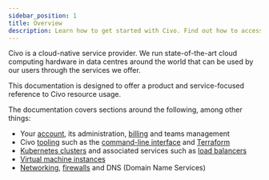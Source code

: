 ```yaml
---
sidebar_position: 1
title: Overview
description: Learn how to get started with Civo. Find out how to access & manage your Civo resources, incl. instances, Kubernetes clusters, and networking resources.
---
```


<head>
  <title>Civo Services Overview Doc | Civo Documentation</title>
</head>

Civo is a cloud-native service provider. We run state-of-the-art cloud computing hardware in data centres around the world that can be used by our users through the services we offer.

This documentation is designed to offer a product and service-focused reference to Civo resource usage.

The documentation covers sections around the following, among other things:

- Your [account](../account/signing-up.md), its administration, [billing](../account/billing.md) and teams management
- Civo [tooling](../overview/tools-overview.md) such as the [command-line interface](../overview/civo-cli.md) and [Terraform](../overview/terraform.md)
- [Kubernetes clusters](../kubernetes/index.md) and associated services such as [load balancers](../kubernetes/load-balancers.md)
- [Virtual machine instances](../compute/index.md)
- [Networking](../networking/index.md), [firewalls](../networking/firewalls.md) and DNS (Domain Name Services)
